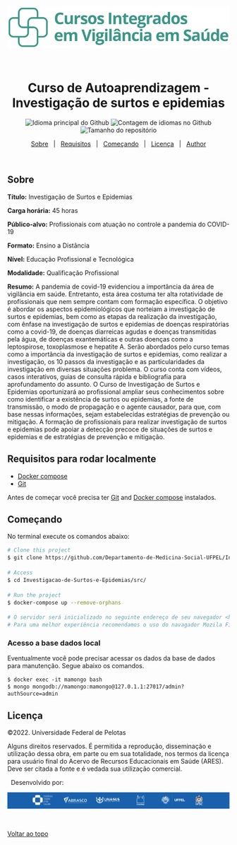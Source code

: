 
<div align="center" id="top"> 
  <img src="./data/img/marcas/logo_cursosintegrados_ITPS_verde.svg" alt="Curso de Autoaprendizagem - Investigação de surtos e epidemias" />

  &#xa0;

 </div>

<h1 align="center">Curso de Autoaprendizagem - Investigação de surtos e epidemias</h1>

<p align="center">
  <img alt="Idioma principal do Github" src="https://img.shields.io/github/languages/top/Departamento-de-Medicina-Social-UFPEL/Investigacao-de-Surtos-e-Epidemias?color=56BEB8">

  <img alt="Contagem de idiomas no Github" src="https://img.shields.io/github/languages/count/Departamento-de-Medicina-Social-UFPEL/Investigacao-de-Surtos-e-Epidemias?color=56BEB8">

  <img alt="Tamanho do repositório" src="https://img.shields.io/github/repo-size/Departamento-de-Medicina-Social-UFPEL/Investigacao-de-Surtos-e-Epidemias?color=56BEB8">


</p>


<p align="center">
  <a href="#sobre">Sobre</a> &#xa0; | &#xa0; 
  <a href="#requisitos">Requisitos</a> &#xa0; | &#xa0;
  <a href="#começando">Começando</a> &#xa0; | &#xa0;
  <a href="#licença">Licença</a> &#xa0; | &#xa0;
  <a href="https://github.com/Departamento-de-Medicina-Social-UFPEL" target="_blank">Author</a>
</p>

<br>

## Sobre ##

**Título:** Investigação de Surtos e Epidemias

**Carga horária:** 45 horas

**Público-alvo:** Profissionais com atuação no controle a pandemia do COVID-19

**Formato:** Ensino a Distância

**Nível:** Educação Profissional e Tecnológica

**Modalidade:** Qualificação Profissional

**Resumo:** A pandemia de covid-19 evidenciou a importância da área de vigilância em saúde. Entretanto, esta área costuma ter alta rotatividade de profissionais que nem sempre contam com formação específica. O objetivo é abordar os aspectos epidemiológicos que norteiam a investigação de surtos e epidemias, bem como as etapas da realização da investigação, com ênfase na investigação de surtos e epidemias de doenças respiratórias como a covid-19, de doenças diarreicas agudas e doenças transmitidas pela água, de doenças exantemáticas e outras doenças como a leptospirose, toxoplasmose e hepatite A. Serão abordados pelo curso temas como a importância da investigação de surtos e epidemias, como realizar a investigação, os 10 passos da investigação e as particularidades da investigação em diversas situações problema. O curso conta com vídeos, casos interativos, guias de consulta rápida e bibliografia para aprofundamento do assunto. O Curso de Investigação de Surtos e Epidemias oportunizará ao profissional ampliar seus conhecimentos sobre como identificar a existência de surtos ou epidemias, a fonte de transmissão, o modo de propagação e o agente causador, para que, com base nessas informações, sejam estabelecidas estratégias de prevenção ou mitigação. A formação de profissionais para realizar investigação de surtos e epidemias pode apoiar a detecção precoce de situações de surtos e epidemias e de estratégias de prevenção e mitigação.

## Requisitos para rodar localmente ##
- [Docker compose](https://docs.docker.com/get-docker/)
- [Git](https://git-scm.com/book/en/v2/Getting-Started-Installing-Git)

Antes de começar você precisa ter [Git](https://git-scm.com) and [Docker compose](https://docs.docker.com/get-docker/) instalados.

## Começando ##
No terminal execute os comandos abaixo:

```bash
# Clone this project
$ git clone https://github.com/Departamento-de-Medicina-Social-UFPEL/Investigacao-de-Surtos-e-Epidemias.git

# Access
$ cd Investigacao-de-Surtos-e-Epidemias/src/

# Run the project
$ docker-compose up --remove-orphans

# O servidor será inicializado no seguinte endereço de seu navegador <http://localhost:21509/modulos/63758ed55ebc0215731f6c36>
# Para uma melhor experiência recomendamos o uso do navagador Mozila Firefox ou Chrome em suas versões mais recentes.

```
### Acesso a base dados local ###

Eventualmente você pode precisar acessar os dados da base de dados para manutenção. Segue abaixo os comandos.

```
$ docker exec -it mamongo bash
$ mongo mongodb://mamongo:mamongo@127.0.1.1:27017/admin?authSource=admin
```

## Licença ##

©2022. Universidade Federal de Pelotas

Alguns direitos reservados. É permitida a reprodução, disseminação e utilização dessa obra, em parte ou em sua totalidade, nos termos da licença para usuário final do Acervo de Recursos Educacionais em Saúde (ARES). Deve ser citada a fonte e é vedada sua utilização comercial.

&#xa0;
Desenvolvido por:

<div align="center" id="footer"> 
<img src="./data/img/autores.png">
</div>

&#xa0;


<a href="#top">Voltar ao topo</a>
